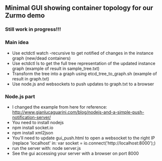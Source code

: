 ## Minimal GUI showing container topology for our Zurmo demo

### Still work in progress!!!

### Main idea
* Use ectdctl watch -recursive to get notified of changes in the instance graph (new/dead containers)
* Use ectdctl ls to get the full tree representation of the updated instance graph (example of result in sample_tree.txt)
* Transform the tree into a graph using etcd_tree_to_graph.sh (example of result in graph.txt)
* Use node.js and websockets to push updates to graph.txt to a browser

### Node.js part
* I changed the example from here for reference: http://www.gianlucaguarini.com/blog/nodejs-and-a-simple-push-notification-server/
* You need to install nodejs
* npm install socket.io
* npm install xml2json
* You'll need to update gui_push.html to open a websocket to the right IP (replace 'localhost' in: var socket = io.connect('http://localhost:8000');)
* run the server with: node server.js
* See the gui accessing your server with a browser on port 8000
